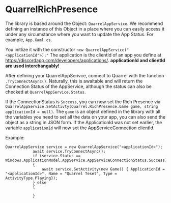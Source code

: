 # QuarrelRichPresence

The library is based around the Object:
 ``QuarrelAppService``.
 We recommend defining an instance of this Object in a place where you can easily access it under any sircumstance where you want to update the App Status. For example, ``App.Xaml.cs``.

You initlize it with the constructor ``new QuarrelAppService("<applicationId">);"`` The application is the clientId of an app you define at https://discordapp.com/developers/applications/. **applicationId and clientId are used interchangably!**

After defining your QuarrelAppSerivce, connect to Quarrel with the function ``.TryConnectAsync()``. Naturally, this is awaitable and will return the Connection Status of the AppService, although the status can also be checked at ``QuarrelAppService.Status``. 

If the ConnectionStatus is ``Success``, you can now set the Rich Presence via ``QuarrelAppService.SetActivty(Quarrel.RichPresence.Game game, string applicationId = null)``. The ``game`` is an object defined in the library with all the variables you need to set all the data on your app, you can also send the object as a string in JSON form. If the ApplicationId was not set earlier, the variable ``applicationId`` will now set the AppServiceConnection clientId.

Example:

```
QuarrelAppService service = new QuarrelAppService("<applicationId>");
            await service.TryConnectAsync();
            if (service.Status == Windows.ApplicationModel.AppService.AppServiceConnectionStatus.Success)
            {
                await service.SetActivity(new Game() { ApplicationId = "<applicationId>", Name = "Quarrel Teset", Type = ActivityType.Playing});
            } else
            {

            }
```

